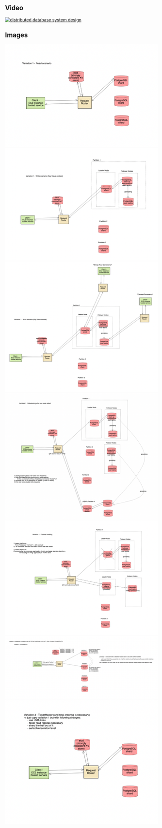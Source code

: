 

## Video

[![distributed database system design](https://img.youtube.com/vi/chgXCko-p_Y/hqdefault.jpg)](https://www.youtube.com/watch?v=chgXCko-p_Y)


## Images

<img src="images/Variation1_StrongVsEventual_ReadScenario.png" alt="distributed database system design">

<img src="images/Variation3.png" alt="distributed database system design">

<img src="images/Variation1_ReadScenario.png" alt="distributed database system design">

<img src="images/Variation1_Rebalancing.png" alt="distributed database system design">

<img src="images/Variation2_WriteConflict.png" alt="distributed database system design">

<img src="images/Variation1_FailoverHandling.png" alt="distributed database system design">

<img src="images/Variation1_WriteScenario.png" alt="distributed database system design">

